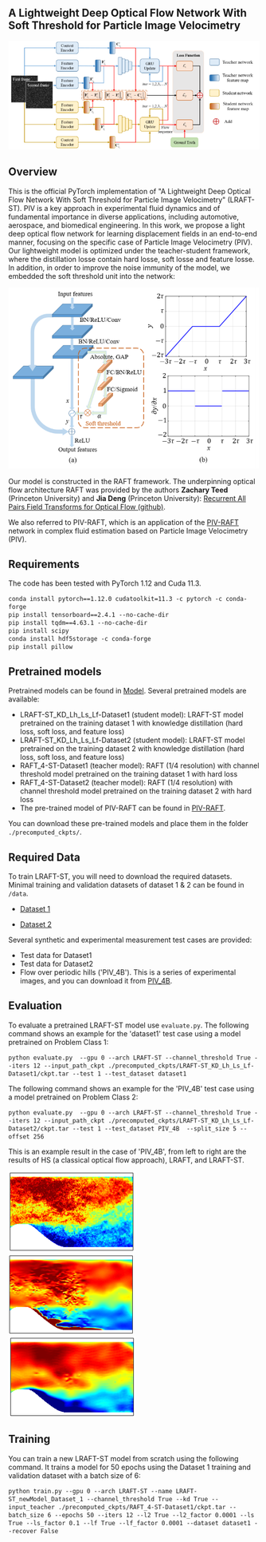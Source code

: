 ## A Lightweight Deep Optical Flow Network With Soft Threshold for Particle Image Velocimetry

![Representative image](res/teacher_student.png)

## Overview
This is the official PyTorch implementation of "A Lightweight Deep Optical Flow Network With Soft Threshold for Particle Image Velocimetry" (LRAFT-ST). 
PIV is a key approach in experimental fluid dynamics and of fundamental importance in diverse applications, including automotive, aerospace, and biomedical engineering.
In this work, we propose a light deep optical flow network for learning displacement fields in an end-to-end manner, focusing on the specific case of Particle Image Velocimetry (PIV).
Our lightweight model is optimized under the teacher-student framework, where the distillation losse contain hard losse, soft losse and feature losse.
In addition, in order to improve the noise immunity of the model, we embedded the soft threshold unit into the network:

![Representative image](res/soft_threshold.png)

Our model is constructed in the RAFT framework. The underpinning optical flow architecture RAFT was provided by the authors **Zachary Teed** (Princeton University) and **Jia Deng** (Princeton University):
[Recurrent All Pairs Field Transforms for Optical Flow (github)](https://github.com/princeton-vl/RAFT).

We also referred to PIV-RAFT, which is an application of the [PIV-RAFT](https://codeocean.com/capsule/7226151/tree/v1) network in complex fluid estimation based on Particle Image Velocimetry (PIV).


## Requirements
The code has been tested with PyTorch 1.12 and Cuda 11.3.
```Shell
conda install pytorch==1.12.0 cudatoolkit=11.3 -c pytorch -c conda-forge
pip install tensorboard==2.4.1 --no-cache-dir
pip install tqdm==4.63.1 --no-cache-dir
pip install scipy
conda install hdf5storage -c conda-forge
pip install pillow
```
## Pretrained models
Pretrained models can be found in [Model](https://drive.google.com/drive/folders/1ecU_EHwZI3_cBXVXnpwOgTYineaQa1uq?usp=sharing). Several pretrained models are available:
* LRAFT-ST_KD_Lh_Ls_Lf-Dataset1 (student model): LRAFT-ST model pretrained on the training dataset 1 with knowledge distillation (hard loss, soft loss, and feature loss)
* LRAFT-ST_KD_Lh_Ls_Lf-Dataset2 (student model): LRAFT-ST model pretrained on the training dataset 2 with knowledge distillation (hard loss, soft loss, and feature loss)
* RAFT_4-ST-Dataset1 (teacher model): RAFT (1/4 resolution) with channel threshold model pretrained on the training dataset 1 with hard loss
* RAFT_4-ST-Dataset2 (teacher model): RAFT (1/4 resolution) with channel threshold model pretrained on the training dataset 2 with hard loss
* The pre-trained model of PIV-RAFT can be found in [PIV-RAFT](https://codeocean.com/capsule/7226151/tree/v1).

You can download these pre-trained models and place them in the folder `./precomputed_ckpts/`.
## Required Data
To train LRAFT-ST, you will need to download the required datasets. Minimal training and validation datasets of dataset 1 & 2 can be found in `/data`. 
* [Dataset 1](https://github.com/shengzesnail/PIV_dataset)

* [Dataset 2](https://zenodo.org/record/4432496#.YMmLT6gzZaQ)

Several synthetic and experimental measurement test cases are provided:
* Test data for Dataset1 
* Test data for Dataset2 
* Flow over periodic hills ('PIV_4B'). This is a series of experimental images, and you can download it from [PIV_4B](http://www.pivchallenge.org/pivchallenge4.html#case_b).

## Evaluation

To evaluate a pretrained LRAFT-ST model use `evaluate.py`. The following command shows an example for the 'dataset1' test case using a model pretrained on Problem Class 1:
```Shell
python evaluate.py  --gpu 0 --arch LRAFT-ST --channel_threshold True --iters 12 --input_path_ckpt ./precomputed_ckpts/LRAFT-ST_KD_Lh_Ls_Lf-Dataset1/ckpt.tar --test 1 --test_dataset dataset1
```
The following command shows an example for the 'PIV_4B' test case using a model pretrained on Problem Class 2:
```Shell
python evaluate.py  --gpu 0 --arch LRAFT-ST --channel_threshold True --iters 12 --input_path_ckpt ./precomputed_ckpts/LRAFT-ST_KD_Lh_Ls_Lf-Dataset2/ckpt.tar --test 1 --test_dataset PIV_4B  --split_size 5 --offset 256
```
This is an example result in the case of 'PIV_4B', from left to right are the results of HS (a classical optical flow approach), LRAFT, and LRAFT-ST.

![PIV_4_B-HS.gif](res%2FPIV_4_B-HS.gif)![PIV_4_B-LRAFT.gif](res%2FPIV_4_B-LRAFT.gif)![PIV_4_B-LRAFT-st.gif](res%2FPIV_4_B-LRAFT-st.gif)


## Training
You can train a new LRAFT-ST model from scratch using the following command. It trains a model for 50 epochs using the Dataset 1 training and validation dataset with a batch size of 6:
```Shell
python train.py --gpu 0 --arch LRAFT-ST --name LRAFT-ST_newModel_Dataset_1 --channel_threshold True --kd True --input_teacher ./precomputed_ckpts/RAFT_4-ST-Dataset1/ckpt.tar --batch_size 6 --epochs 50 --iters 12 --l2 True --l2_factor 0.0001 --ls True --ls_factor 0.1 --lf True --lf_factor 0.0001 --dataset dataset1 --recover False 
```
